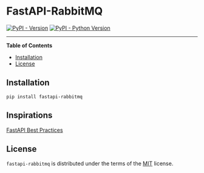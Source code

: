 # FastAPI-RabbitMQ

[![PyPI - Version](https://img.shields.io/pypi/v/fastapi-rabbitmq.svg)](https://pypi.org/project/fastapi-rabbitmq)
[![PyPI - Python Version](https://img.shields.io/pypi/pyversions/fastapi-rabbitmq.svg)](https://pypi.org/project/fastapi-rabbitmq)

-----

**Table of Contents**

- [Installation](#installation)
- [License](#license)

## Installation

```console
pip install fastapi-rabbitmq
```

## Inspirations
[FastAPI Best Practices](https://github.com/zhanymkanov/fastapi-best-practices)

## License

`fastapi-rabbitmq` is distributed under the terms of the [MIT](https://spdx.org/licenses/MIT.html) license.
